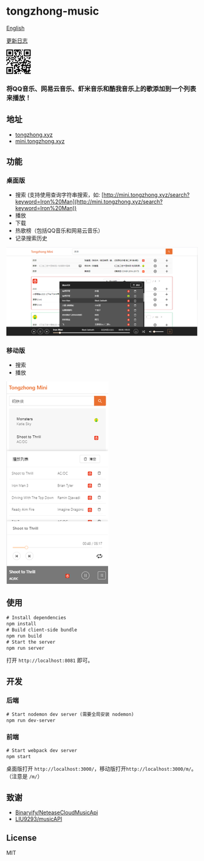 # tongzhong-music
[English](./README_en.md)

[更新日志](./CHANGELOG.md)

<img src="./screenshots/qr_code.png" width="64" alt="mobile">

<h3>将QQ音乐、网易云音乐、虾米音乐和酷我音乐上的歌添加到一个列表来播放！</h3>

## 地址
- [tongzhong.xyz](http://tongzhong.xyz)
- [mini.tongzhong.xyz](http://mini.tongzhong.xyz)

## 功能
### 桌面版
- 搜索
 (支持使用查询字符串搜索，如: [http://mini.tongzhong.xyz/search?keyword=Iron%20Man](http://mini.tongzhong.xyz/search?keyword=Iron%20Man))
- 播放
- 下载
- 热歌榜（包括QQ音乐和网易云音乐）
- 记录搜索历史

<img src="./screenshots/0111.PNG" alt="desktop">

### 移动版
- 搜索
- 播放

<img src="./screenshots/m.PNG" alt="mobile">

## 使用
    # Install dependencies
    npm install
    # Build client-side bundle
    npm run build
    # Start the server
    npm run server
打开 `http://localhost:8081` 即可。

## 开发
### 后端
    # Start nodemon dev server (需要全局安装 nodemon)
    npm run dev-server

### 前端
    # Start webpack dev server
    npm start
桌面版打开 `http://localhost:3000/`，移动版打开`http://localhost:3000/m/`。（注意是 `/m/`）

## 致谢
- [Binaryify/NeteaseCloudMusicApi](https://github.com/Binaryify/NeteaseCloudMusicApi)
- [LIU9293/musicAPI](https://github.com/LIU9293/musicAPI)

## License
MIT
